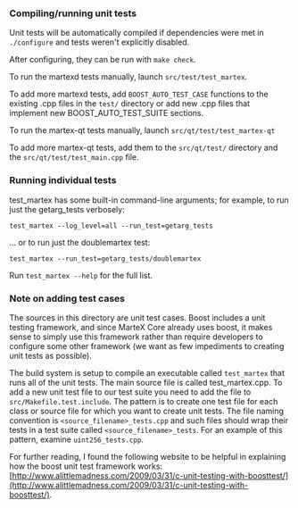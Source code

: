 ### Compiling/running unit tests

Unit tests will be automatically compiled if dependencies were met in `./configure`
and tests weren't explicitly disabled.

After configuring, they can be run with `make check`.

To run the martexd tests manually, launch `src/test/test_martex`.

To add more martexd tests, add `BOOST_AUTO_TEST_CASE` functions to the existing
.cpp files in the `test/` directory or add new .cpp files that
implement new BOOST_AUTO_TEST_SUITE sections.

To run the martex-qt tests manually, launch `src/qt/test/test_martex-qt`

To add more martex-qt tests, add them to the `src/qt/test/` directory and
the `src/qt/test/test_main.cpp` file.

### Running individual tests

test_martex has some built-in command-line arguments; for
example, to run just the getarg_tests verbosely:

    test_martex --log_level=all --run_test=getarg_tests

... or to run just the doublemartex test:

    test_martex --run_test=getarg_tests/doublemartex

Run `test_martex --help` for the full list.

### Note on adding test cases

The sources in this directory are unit test cases.  Boost includes a
unit testing framework, and since MarteX Core already uses boost, it makes
sense to simply use this framework rather than require developers to
configure some other framework (we want as few impediments to creating
unit tests as possible).

The build system is setup to compile an executable called `test_martex`
that runs all of the unit tests.  The main source file is called
test_martex.cpp. To add a new unit test file to our test suite you need 
to add the file to `src/Makefile.test.include`. The pattern is to create 
one test file for each class or source file for which you want to create 
unit tests.  The file naming convention is `<source_filename>_tests.cpp` 
and such files should wrap their tests in a test suite 
called `<source_filename>_tests`. For an example of this pattern, 
examine `uint256_tests.cpp`.

For further reading, I found the following website to be helpful in
explaining how the boost unit test framework works:
[http://www.alittlemadness.com/2009/03/31/c-unit-testing-with-boosttest/](http://www.alittlemadness.com/2009/03/31/c-unit-testing-with-boosttest/).
